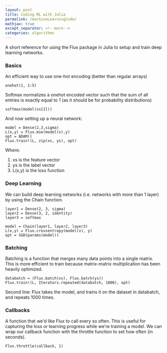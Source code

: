 ```yaml
---
layout: post
title: Coding ML with Julia
permalink: /machineLearningCode/
mathjax: true
except_separator: <!--more-->
categories: algorithms
---
```


A short reference for using the Flux package in Julia to setup and train deep learning networks.

<!--more-->

### Basics

An efficient way to use one-hot encoding (better than regular arrays)

```
onehot(1, 1:5)
```

Softmax normalizes a onehot encoded vector such that the sum of all entries is exactly equal to 1 (as it should be for probability distributions)

```
softmax(model(xs[2]))
```

And now setting up a neural network:

```
model = Dense(2,3,sigma)
L(x,y) = Flux.mse(model(x),y)
opt = ADAM()
Flux.train!(L, zip(xs, ys), opt)
```

Where:
1. xs is the feature vector
2. ys is the label vector
3. L(x,y) is the loss function


### Deep Learning

We can build deep learning networks (i.e. networks with more than 1 layer) by using the Chain function.


```
layer1 = Dense(2, 3, sigma)
layer2 = Dense(3, 2, identity)
layer3 = softmax

model = Chain(layer1, layer2, layer3)  
L(x,y) = Flux.crossentropy(model(x), y)
opt = SGD(params(model))
```

### Batching

Batching is a function that merges many data points into a single matrix. This is more efficient to train because matrix-matrix multiplication has been heavily optimized.

```
databatch = (Flux.batch(xs), Flux.batch(ys))
Flux.train!(L, Iterators.repeated(databatch, 1000), opt)
```

Second line: Flux takes the model, and trains it on the dataset in databatch, and repeats 1000 times. 


### Callbacks

A function that we'd like Flux to call every so often. This is useful for capturing the loss or learning progress while we're training a model. We can wrap our callback function with the throttle function to set how often (in seconds).

```
Flux.throttle(callback, 1)
```